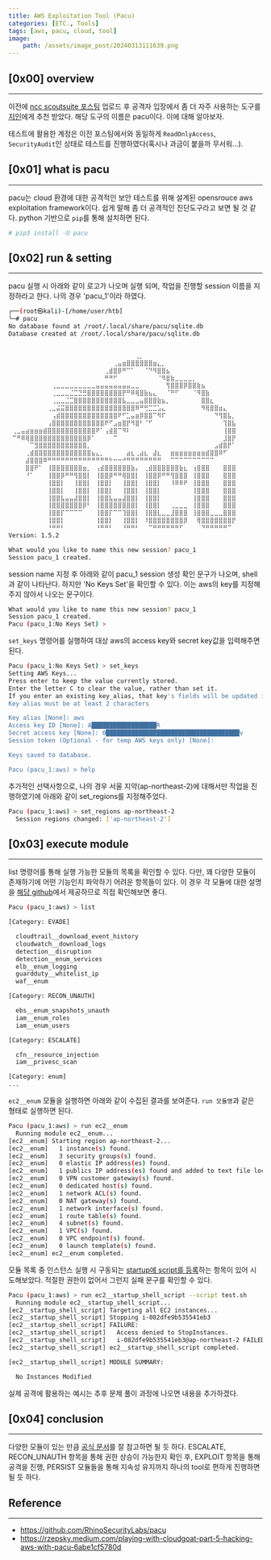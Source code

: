 ```yaml
---
title: AWS Exploitation Tool (Pacu)
categories: [ETC., Tools]
tags: [aws, pacu, cloud, tool]
image:
    path: /assets/image_post/20240313111639.png
---
```


## [0x00] overview
---
이전에 [ncc scoutsuite 포스팅](https://read-min.github.io/posts/ncc-scout-suite/) 업로드 후 공격자 입장에서 좀 더 자주 사용하는 도구를 [지인](https://juicemon-code.github.io/)에게 추천 받았다. 해당 도구의 이름은 pacu이다. 이에 대해 알아보자.

테스트에 활용한 계정은 이전 포스팅에서와 동일하게 `ReadOnlyAccess`, `SecurityAudit`인 상태로 테스트를 진행하였다(혹시나 과금이 붙을까 무서워...).

## [0x01] what is pacu
---
pacu는 cloud 환경에 대한 공격적인 보안 테스트를 위해 설계된 opensrouce aws exploitation framework이다. 쉽게 말해 좀 더 공격적인 진단도구라고 보면 될 것 같다. python 기반으로 `pip`를 통해 설치하면 된다.
``` bash
# pip3 install -U pacu
```

## [0x02] run & setting
---
pacu 실행 시 아래와 같이 로고가 나오며 실행 되며, 작업을 진행할 session 이름을 지정하라고 한다. 나의 경우 'pacu_1'이라 하였다.
``` bash
┌──(root㉿kali)-[/home/user/htb]
└─# pacu
No database found at /root/.local/share/pacu/sqlite.db
Database created at /root/.local/share/pacu/sqlite.db


 ⠀⠀⠀⠀⠀⠀⠀⠀⠀⠀⠀⠀⠀⠀⠀⠀⠀⠀⠀⠀⠀⠀⠀⠀⠀⠀⠀⠀⢀⡀⠀⠀⠀⠀⠀⠀⠀⠀⠀⠀⠀⠀⠀⠀⠀⠀⠀⠀⠀⠀⠀
 ⠀⠀⠀⠀⠀⠀⠀⠀⠀⠀⠀⠀⠀⠀⠀⠀⠀⠀⠀⠀⠀⠀⠀⢀⣤⣶⣿⣿⣿⣿⣿⣿⣶⣄⡀⠀⠀⠀⠀⠀⠀⠀⠀⠀⠀⠀⠀⠀⠀⠀⠀
 ⠀⠀⠀⠀⠀⠀⠀⠀⠀⠀⠀⠀⠀⠀⠀⠀⠀⠀⠀⠀⠀⢀⣾⣿⡿⠛⠉⠁⠀⠀⠈⠙⠻⣿⣿⣦⠀⠀⠀⠀⠀⠀⠀⠀⠀⠀⠀⠀⠀⠀⠀
 ⠀⠀⠀⠀⠀⠀⠀⠀⠀⠀⠀⠀⠀⠀⠀⠀⠀⠀⠀⠀⠀⠛⠛⠋⠀⠀⠀⠀⠀⠀⠀⠀⠀⠈⠻⣿⣷⣀⣀⣀⣀⡀⠀⠀⠀⠀⠀⠀⠀⠀⠀
 ⠀⠀⠀⠀⠀⠀⠀⠀⠀⢀⣀⣀⣀⣀⣀⣀⣀⣀⣀⣤⣤⣤⣤⣤⣤⣤⣤⣀⣀⠀⠀⠀⠀⠀⠀⢻⣿⣿⣿⡿⣿⣿⣷⣦⠀⠀⠀⠀⠀⠀⠀
 ⠀⠀⠀⠀⠀⠀⠀⠀⠀⢀⣀⣀⣀⣈⣉⣙⣛⣿⣿⣿⣿⣿⣿⣿⣿⡟⠛⠿⢿⣿⣷⣦⣄⠀⠀⠈⠛⠋⠀⠀⠀⠈⠻⣿⣷⠀⠀⠀⠀⠀⠀
 ⠀⠀⠀⠀⠀⠀⠀⠀⠀⢀⣀⣀⣈⣉⣿⣿⣿⣿⣿⣿⣿⣿⣿⣿⣿⣧⣀⣀⣀⣤⣿⣿⣿⣷⣦⡀⠀⠀⠀⠀⠀⠀⠀⣿⣿⣆⠀⠀⠀⠀⠀
 ⠀⠀⠀⠀⠀⠀⠀⠀⢀⣀⣬⣭⣿⣿⣿⣿⣿⣿⣿⣿⣿⣿⣿⣿⣿⣿⣿⣿⠿⠛⢛⣉⣉⣡⣄⠀⠀⠀⠀⠀⠀⠀⠀⠻⢿⣿⣿⣶⣄⠀⠀
 ⠀⠀⠀⠀⠀⠀⠀⠀⠀⢠⣾⣿⣿⣿⣿⣿⣿⣿⣿⣿⣿⣿⣿⣿⠟⠋⣁⣤⣶⡿⣿⣿⠉⠻⠏⠀⠀⠀⠀⠀⠀⠀⠀⠀⠀⠀⠙⢻⣿⣧⡀
 ⠀⠀⠀⠀⠀⠀⠀⠀⢠⣿⣿⣿⣿⣿⣿⣿⣿⣿⣿⣿⣿⠟⠋⣠⣶⣿⡟⠻⣿⠃⠈⠋⠀⠀⠀⠀⠀⠀⠀⠀⠀⠀⠀⠀⠀⠀⠀⠀⢹⣿⣧
 ⢀⣀⣤⣴⣶⣶⣶⣾⣿⣿⣿⣿⣿⣿⣿⣿⣿⣿⣿⠟⠁⢠⣾⣿⠉⠻⠇⠀⠀⠀⠀⠀⠀⠀⠀⠀⠀⠀⠀⠀⠀⠀⠀⠀⠀⠀⠀⠀⢸⣿⣿
 ⠉⠛⠿⢿⣿⣿⣿⣿⣿⣿⣿⣿⣿⣿⣿⣿⣿⡿⠁⠀⠀⠀⠀⠉⠀⠀⠀⠀⠀⠀⠀⠀⠀⠀⠀⠀⠀⠀⠀⠀⠀⠀⠀⠀⠀⠀⠀⠀⣸⣿⡟
 ⠀⠀⠀⠀⠉⣻⣿⣿⣿⣿⣿⣿⣿⣿⣿⣿⣿⡀⠀⠀⠀⠀⠀⠀⠀⠀⠀⠀⠀⠀⠀⠀⠀⠀⠀⠀⠀⠀⠀⠀⠀⠀⠀⠀⠀⠀⣠⣾⣿⡟⠁
 ⠀⠀⠀⢀⣾⣿⣿⣿⣿⣿⣿⣿⣿⣿⣿⣿⣿⣿⣦⣄⡀⠀⠀⠀⠀⠀⣴⣆⢀⣴⣆⠀⣼⣆⠀⠀⣶⣶⣶⣶⣶⣶⣶⣶⣾⣿⣿⠿⠋⠀⠀
 ⠀⠀⠀⣼⣿⣿⣿⠿⠛⠛⠛⠛⠛⠛⠛⠛⠛⠛⠛⠛⠛⠛⠓⠒⠒⠚⠛⠛⠛⠛⠛⠛⠛⠛⠀⠀⠉⠉⠉⠉⠉⠉⠉⠉⠉⠉⠀⠀⠀⠀⠀
 ⠀⠀⠀⣿⣿⠟⠁⠀⢸⣿⣿⣿⣿⣿⣿⣿⣶⡀⠀⢠⣾⣿⣿⣿⣿⣿⣿⣷⡄⠀⢀⣾⣿⣿⣿⣿⣿⣿⣷⣆⠀⢰⣿⣿⣿⠀⠀⠀⣿⣿⣿
 ⠀⠀⠀⠘⠁⠀⠀⠀⢸⣿⣿⡿⠛⠛⢻⣿⣿⡇⠀⢸⣿⣿⡿⠛⠛⢿⣿⣿⡇⠀⢸⣿⣿⡿⠛⠛⢻⣿⣿⣿⠀⢸⣿⣿⣿⠀⠀⠀⣿⣿⣿
 ⠀⠀⠀⠀⠀⠀⠀⠀⢸⣿⣿⡇⠀⠀⢸⣿⣿⡇⠀⢸⣿⣿⡇⠀⠀⢸⣿⣿⡇⠀⢸⣿⣿⡇⠀⠀⠸⠿⠿⠟⠀⢸⣿⣿⣿⠀⠀⠀⣿⣿⣿
 ⠀⠀⠀⠀⠀⠀⠀⠀⢸⣿⣿⡇⠀⠀⢸⣿⣿⡇⠀⢸⣿⣿⡇⠀⠀⢸⣿⣿⡇⠀⢸⣿⣿⡇⠀⠀⠀⠀⠀⠀⠀⢸⣿⣿⣿⠀⠀⠀⣿⣿⣿
 ⠀⠀⠀⠀⠀⠀⠀⠀⢸⣿⣿⣧⣤⣤⣼⣿⣿⡇⠀⢸⣿⣿⣧⣤⣤⣼⣿⣿⡇⠀⢸⣿⣿⡇⠀⠀⠀⠀⠀⠀⠀⢸⣿⣿⣿⠀⠀⠀⣿⣿⣿
 ⠀⠀⠀⠀⠀⠀⠀⠀⢸⣿⣿⣿⣿⣿⣿⣿⡿⠃⠀⢸⣿⣿⣿⣿⣿⣿⣿⣿⡇⠀⢸⣿⣿⡇⠀⠀⢀⣀⣀⣀⠀⢸⣿⣿⣿⠀⠀⠀⣿⣿⣿
 ⠀⠀⠀⠀⠀⠀⠀⠀⢸⣿⣿⡏⠉⠉⠉⠉⠀⠀⠀⢸⣿⣿⡏⠉⠉⢹⣿⣿⡇⠀⢸⣿⣿⣇⣀⣀⣸⣿⣿⣿⠀⢸⣿⣿⣿⣀⣀⣀⣿⣿⣿
 ⠀⠀⠀⠀⠀⠀⠀⠀⢸⣿⣿⡇⠀⠀⠀⠀⠀⠀⠀⢸⣿⣿⡇⠀⠀⢸⣿⣿⡇⠀⠸⣿⣿⣿⣿⣿⣿⣿⣿⡿⠀⠀⢿⣿⣿⣿⣿⣿⣿⣿⡟
 ⠀⠀⠀⠀⠀⠀⠀⠀⠘⠛⠛⠃⠀⠀⠀⠀⠀⠀⠀⠘⠛⠛⠃⠀⠀⠘⠛⠛⠃⠀⠀⠉⠛⠛⠛⠛⠛⠛⠋⠀⠀⠀⠀⠙⠛⠛⠛⠛⠛⠉⠀
Version: 1.5.2

What would you like to name this new session? pacu_1
Session pacu_1 created.
```

session name 지정 후 아래와 같이 pacu_1 session 생성 확인 문구가 나오며, shell 과 같이 나타난다. 하지만 'No Keys Set'을 확인할 수 있다. 이는 aws의 key를 지정해주지 않아서 나오는 문구이다.
``` bash
What would you like to name this new session? pacu_1
Session pacu_1 created.
Pacu (pacu_1:No Keys Set) >
```

`set_keys` 명령어를 실행하여 대상 aws의 access key와 secret key값을 입력해주면 된다.
``` bash
Pacu (pacu_1:No Keys Set) > set_keys
Setting AWS Keys...
Press enter to keep the value currently stored.
Enter the letter C to clear the value, rather than set it.
If you enter an existing key_alias, that key's fields will be updated instead of added.
Key alias must be at least 2 characters

Key alias [None]: aws
Access key ID [None]: A██████████████████R
Secret access key [None]: 0█████████████████████████████████████v
Session token (Optional - for temp AWS keys only) [None]:

Keys saved to database.

Pacu (pacu_1:aws) > help
```

추가적인 선택사항으로, 나의 경우 서울 지약(ap-northeast-2)에 대해서만 작업을 진행하였기에 아래와 같이 set_regions를 지정해주었다.
``` bash
Pacu (pacu_1:aws) > set_regions ap-northeast-2
  Session regions changed: ['ap-northeast-2']
```


## [0x03] execute module
---
list 명령어를 통해 실행 가능한 모듈의 목록을 확인할 수 있다. 다만, 꽤 다양한 모듈이 존재하기에 어떤 기능인지 파악하기 어려운 항목들이 있다. 이 경우 각 모듈에 대한 설명을 [해당 github](https://github.com/RhinoSecurityLabs/pacu/wiki/Module-Details)에서 제공하므로 직접 확인해보면 좋다.
``` bash
Pacu (pacu_1:aws) > list

[Category: EVADE]

  cloudtrail__download_event_history
  cloudwatch__download_logs
  detection__disruption
  detection__enum_services
  elb__enum_logging
  guardduty__whitelist_ip
  waf__enum

[Category: RECON_UNAUTH]

  ebs__enum_snapshots_unauth
  iam__enum_roles
  iam__enum_users

[Category: ESCALATE]

  cfn__resource_injection
  iam__privesc_scan

[Category: enum]
...
```

`ec2__enum` 모듈을 실행하면 아래와 같이 수집된 결과를 보여준다. `run 모듈명`과 같은 형태로 실행하면 된다.
``` bash
Pacu (pacu_1:aws) > run ec2__enum
  Running module ec2__enum...
[ec2__enum] Starting region ap-northeast-2...
[ec2__enum]   1 instance(s) found.
[ec2__enum]   3 security groups(s) found.
[ec2__enum]   0 elastic IP address(es) found.
[ec2__enum]   1 publics IP address(es) found and added to text file located at: ~/.local/share/pacu/pacu_1/downloads/ec2_public_ips_pacu_1_ap-northeast-2.txt
[ec2__enum]   0 VPN customer gateway(s) found.
[ec2__enum]   0 dedicated host(s) found.
[ec2__enum]   1 network ACL(s) found.
[ec2__enum]   0 NAT gateway(s) found.
[ec2__enum]   1 network interface(s) found.
[ec2__enum]   1 route table(s) found.
[ec2__enum]   4 subnet(s) found.
[ec2__enum]   1 VPC(s) found.
[ec2__enum]   0 VPC endpoint(s) found.
[ec2__enum]   0 launch template(s) found.
[ec2__enum] ec2__enum completed.
```

모듈 목록 중 인스턴스 실행 시 구동되는 [startup에 script를 등록](https://github.com/RhinoSecurityLabs/pacu/wiki/Module-Details#ec2__startup_shell_script)하는 항목이 있어 시도해보았다. 적절한 권한이 없어서 그런지 실패 문구를 확인할 수 있다.
``` bash
Pacu (pacu_1:aws) > run ec2__startup_shell_script --script test.sh
  Running module ec2__startup_shell_script...
[ec2__startup_shell_script] Targeting all EC2 instances...
[ec2__startup_shell_script] Stopping i-082dfe9b535541eb3
[ec2__startup_shell_script] FAILURE:
[ec2__startup_shell_script]   Access denied to StopInstances.
[ec2__startup_shell_script]   i-082dfe9b535541eb3@ap-northeast-2 FAILED
[ec2__startup_shell_script] ec2__startup_shell_script completed.

[ec2__startup_shell_script] MODULE SUMMARY:

  No Instances Modified
```

실제 공격에 활용하는 예시는 추후 문제 풀이 과정에 나오면 내용을 추가하겠다.


## [0x04] conclusion
---
다양한 모듈이 있는 만큼 [공식 문서](https://github.com/RhinoSecurityLabs/pacu/wiki/Module-Details)를 잘 참고하면 될 듯 하다. ESCALATE, RECON_UNAUTH 항목을 통해 권한 상승이 가능한지 확인 후, EXPLOIT 항목을 통해 공격을 진행, PERSIST 모듈들을 통해 지속성 유지까지 하나의 tool로 편하게 진행하면 될 듯 하다.



## Reference
---
- https://github.com/RhinoSecurityLabs/pacu
- https://rzepsky.medium.com/playing-with-cloudgoat-part-5-hacking-aws-with-pacu-6abe1cf5780d